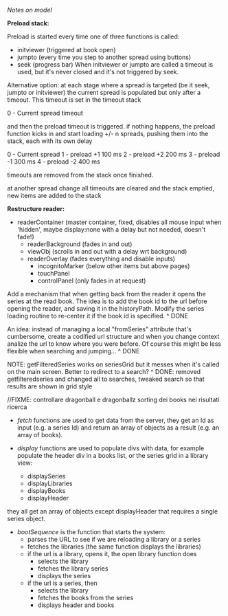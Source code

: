*Notes on model*

**Preload stack:**

Preload is started every time one of three functions is called: 
   - initviewer (triggered at book open)
   - jumpto (every time you step to another spread using buttons)
   - seek (progress bar)
When initviewer or jumpto are called a timeout is used, but it's never closed and it's not triggered by seek. 

Alternative option:
at each stage where a spread is targeted (be it seek, jumpto or initviewer) the current spread is populated but only after a timeout. This timeout is set in the timeout stack

0 - Current spread timeout

and then the preload timeout is triggered.
if nothing happens, the preload function kicks in and start loading +/- n spreads, pushing them into the stack, each with its own delay

0 - Current spread
1 - preload +1 100 ms
2 - preload +2 200 ms
3 - preload -1 300 ms
4 - preload -2 400 ms

timeouts are removed from the stack once finished.

at another spread change all timeouts are cleared and the stack emptied, new items are added to the stack

**Restructure reader:**

- readerContainer (master container, fixed, disables all mouse input when 'hidden', maybe display:none with a delay but not needed, doesn't fade!)
	- readerBackground (fades in and out)
	- viewObj (scrolls in and out with a delay wrt background)
	- readerOverlay (fades everything and disable inputs)
		- incognitoMarker (below other items but above pages)
		- touchPanel 
		- controlPanel (only fades in at request)

Add a mechanism that when getting back from the reader it opens the series at the read book. The idea is to add the book id to the url before opening the reader, and saving it in the historyPath. Modify the series loading routine to re-center it if the book id is specified.
^ DONE

An idea: instead of managing a local "fromSeries" attribute that's cumbersome, create a codified url structure and when you change context analize the url to know where you were before. Of course this might be less flexible when searching and jumping...
^ DONE

NOTE: getFilteredSeries works on seriesGrid but it messes when it's called on the main screen. Better to redirect to a search?
^ DONE: removed getfilteredseries and changed all to searches, tweaked search so that results are shown in grid style


//FIXME: controllare dragonball e dragonballz sorting dei books nei risultati ricerca

- *fetch* functions are used to get data from the server, they get an Id as input (e.g. a series Id) and return an array of objects as a result (e.g. an array of books).

- *display* functions are used to populate divs with data, for example populate the header div in a books list, or the series grid in a library view:
	- displaySeries
	- displayLibraries
	- displayBooks
	- displayHeader

they all get an array of objects except displayHeader that requires a single series object.

- *bootSequence* is the function that starts the system:
	- parses the URL to see if we are reloading a library or a series
	- fetches the libraries (the same function displays the libraries)
	- if the url is a library, opens it, the open library function does
		- selects the library
		- fetches the library series
		- displays the series
	- if the url is a series, then
		- selects the library
		- fetches the books from the series
		- displays header and books